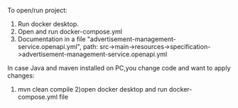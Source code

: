 To open/run project:
1) Run docker desktop.
2) Open and run docker-compose.yml
3) Documentation in a file "advertisement-management-service.openapi.yml", 
path: src->main->resources->specification->advertisement-management-service.openapi.yml


In case Java and maven installed on PC,you change code and want to apply changes:
1) mvn clean compile
2)open docker desktop and run docker-compose.yml file